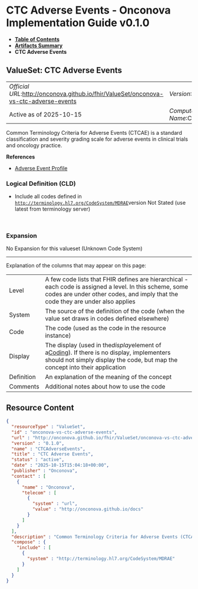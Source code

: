 # CTC Adverse Events - Onconova Implementation Guide v0.1.0

* [**Table of Contents**](toc.md)
* [**Artifacts Summary**](artifacts.md)
* **CTC Adverse Events**

## ValueSet: CTC Adverse Events 

| | |
| :--- | :--- |
| *Official URL*:http://onconova.github.io/fhir/ValueSet/onconova-vs-ctc-adverse-events | *Version*:0.1.0 |
| Active as of 2025-10-15 | *Computable Name*:CTCAdverseEvents |

 
Common Terminology Criteria for Adverse Events (CTCAE) is a standard classification and severity grading scale for adverse events in clinical trials and oncology practice. 

 **References** 

* [Adverse Event Profile](StructureDefinition-onconova-adverse-event.md)

### Logical Definition (CLD)

* Include all codes defined in [`http://terminology.hl7.org/CodeSystem/MDRAE`](http://terminology.hl7.org/6.5.0/CodeSystem-MDRAE.html)version Not Stated (use latest from terminology server)

 

### Expansion

No Expansion for this valueset (Unknown Code System)

-------

 Explanation of the columns that may appear on this page: 

| | |
| :--- | :--- |
| Level | A few code lists that FHIR defines are hierarchical - each code is assigned a level. In this scheme, some codes are under other codes, and imply that the code they are under also applies |
| System | The source of the definition of the code (when the value set draws in codes defined elsewhere) |
| Code | The code (used as the code in the resource instance) |
| Display | The display (used in the*display*element of a[Coding](http://hl7.org/fhir/R4/datatypes.html#Coding)). If there is no display, implementers should not simply display the code, but map the concept into their application |
| Definition | An explanation of the meaning of the concept |
| Comments | Additional notes about how to use the code |



## Resource Content

```json
{
  "resourceType" : "ValueSet",
  "id" : "onconova-vs-ctc-adverse-events",
  "url" : "http://onconova.github.io/fhir/ValueSet/onconova-vs-ctc-adverse-events",
  "version" : "0.1.0",
  "name" : "CTCAdverseEvents",
  "title" : "CTC Adverse Events",
  "status" : "active",
  "date" : "2025-10-15T15:04:18+00:00",
  "publisher" : "Onconova",
  "contact" : [
    {
      "name" : "Onconova",
      "telecom" : [
        {
          "system" : "url",
          "value" : "http://onconova.github.io/docs"
        }
      ]
    }
  ],
  "description" : "Common Terminology Criteria for Adverse Events (CTCAE) is a standard classification and severity grading scale for adverse events in clinical trials and oncology practice.",
  "compose" : {
    "include" : [
      {
        "system" : "http://terminology.hl7.org/CodeSystem/MDRAE"
      }
    ]
  }
}

```
